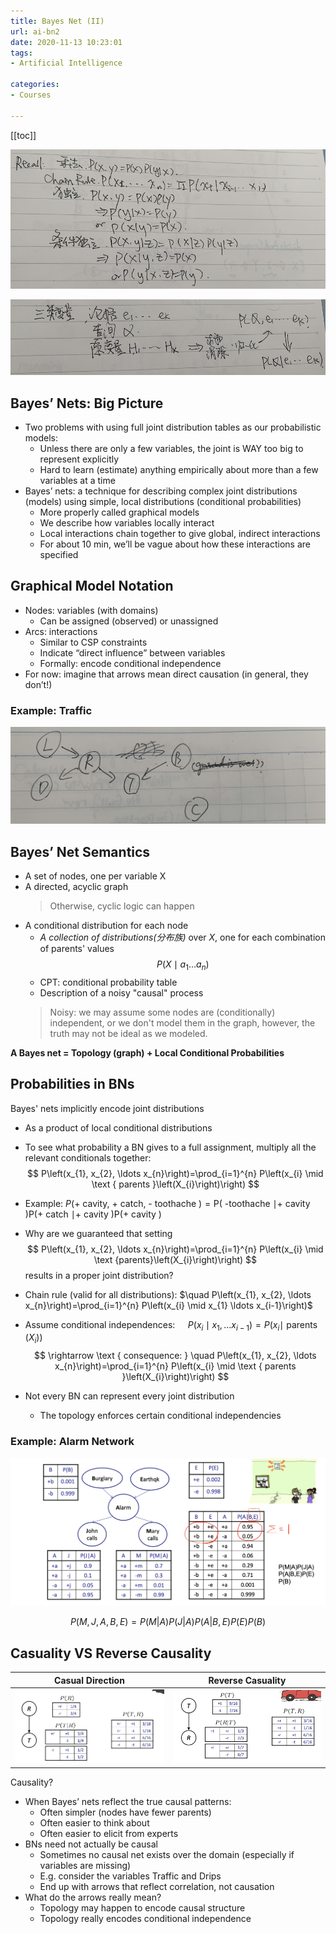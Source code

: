 ```yaml
---
title: Bayes Net (II)
url: ai-bn2
date: 2020-11-13 10:23:01
tags: 
- Artificial Intelligence

categories: 
- Courses

---
```


<!--more-->

[[toc]]

![](./img/11-13-10-27-59.png)

![](./img/11-13-10-28-06.png)


## Bayes’ Nets: Big Picture
- Two problems with using full joint distribution tables as our probabilistic models:
  - Unless there are only a few variables, the joint is WAY too big to represent explicitly
  - Hard to learn (estimate) anything empirically about more than a few variables at a time
- Bayes’ nets: a technique for describing complex joint distributions (models) using simple, local distributions (conditional probabilities)
  - More properly called graphical models
  - We describe how variables locally interact
  - Local interactions chain together to give global, indirect interactions
  - For about 10 min, we’ll be vague about how these interactions are specified

## Graphical Model Notation
- Nodes: variables (with domains)
  - Can be assigned (observed) or unassigned
- Arcs: interactions
  - Similar to CSP constraints
  - Indicate “direct influence” between variables 
  - Formally: encode conditional independence
- For now: imagine that arrows mean direct causation (in general, they don’t!)


### Example: Traffic

![](./img/11-13-10-29-01.png)

## Bayes’ Net Semantics

- A set of nodes, one per variable X
- A directed, acyclic graph
  > Otherwise, cyclic logic can happen
- A conditional distribution for each node
  - _A collection of distributions(分布族)_ over $X,$ one for each combination of parents' values
    $$
    P\left(X \mid a_{1} \ldots a_{n}\right)
    $$
  - CPT: conditional probability table
  - Description of a noisy "causal" process
  > Noisy: we may assume some nodes are (conditionally) independent, or we don't model them in the graph, however, the truth may not be ideal as we modeled.

**A Bayes net = Topology (graph) + Local Conditional Probabilities**

## Probabilities in BNs

Bayes' nets implicitly encode joint distributions
- As a product of local conditional distributions
- To see what probability a BN gives to a full assignment, multiply all the relevant conditionals together:
$$
P\left(x_{1}, x_{2}, \ldots x_{n}\right)=\prod_{i=1}^{n} P\left(x_{i} \mid \text { parents }\left(X_{i}\right)\right)
$$
- Example:
$P(+$ cavity, $+$ catch, - toothache $) =\mathrm{P}($ -toothache $\mid+$ cavity $) \mathrm{P}(+$ catch $\mid+$ cavity $) \mathrm{P}(+$ cavity $)$

- Why are we guaranteed that setting
    $$
    P\left(x_{1}, x_{2}, \ldots x_{n}\right)=\prod_{i=1}^{n} P\left(x_{i} \mid \text {parents}\left(X_{i}\right)\right)
    $$
    results in a proper joint distribution?
- Chain rule (valid for all distributions): $\quad P\left(x_{1}, x_{2}, \ldots x_{n}\right)=\prod_{i=1}^{n} P\left(x_{i} \mid x_{1} \ldots x_{i-1}\right)$
- Assume conditional independences: $\quad P\left(x_{i} \mid x_{1}, \ldots x_{i-1}\right)=P\left(x_{i} \mid\right.$ parents $\left.\left(X_{i}\right)\right)$
    $$
    \rightarrow \text { consequence: } \quad P\left(x_{1}, x_{2}, \ldots x_{n}\right)=\prod_{i=1}^{n} P\left(x_{i} \mid \text { parents }\left(X_{i}\right)\right)
    $$
- Not every BN can represent every joint distribution
  - The topology enforces certain conditional independencies


### Example: Alarm Network

![](./img/11-13-11-02-42.png)

$$
P(M,J,A,B,E) = P(M|A)P(J|A)P(A|B,E)P(E)P(B)
$$

## Casuality VS Reverse Causality

| Casual Direction | Reverse Casuality |
| ---------------- | ----------------- |
| ![](./img/11-13-11-05-17.png) | ![](./img/11-13-11-05-24.png) |

Causality?
- When Bayes’ nets reflect the true causal patterns:
  - Often simpler (nodes have fewer parents) 
  - Often easier to think about
  - Often easier to elicit from experts
- BNs need not actually be causal
  - Sometimes no causal net exists over the domain (especially if variables are missing)
  - E.g. consider the variables Traffic and Drips
  - End up with arrows that reflect correlation, not causation
- What do the arrows really mean?
  - Topology may happen to encode causal structure 
  - Topology really encodes conditional independence
 